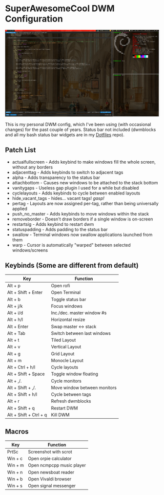 SuperAwesomeCool DWM Configuration
============================
![Image of my DWM build](img1.png)

This is my personal DWM config, which I've been using (with occasional changes) for the past couple of years. Status bar not included (dwmblocks and all my bash status bar widgets are in my [Dotfiles](https://github.com/techno-sorcery/Dotfiles) repo).

Patch List
---
- actualfullscreen - Adds keybind to make windows fill the whole screen, without any borders  
- adjacenttag - Adds keybinds to switch to adjacent tags
- alpha - Adds transparency to the status bar
- attachbottom - Causes new windows to be attached to the stack bottom
- vanitygaps - Useless gap plugin I used for a while but disabled
- cyclelayouts - Adds keybinds to cycle between enabled layouts
- hide_vacant_tags - hides... vacant tags! *gasp!*
- pertag - Layouts are now assigned per-tag, rather than being universally applied
- push_no_master - Adds keybinds to move windows within the stack
- removeborder - Doesn't draw borders if a single window is on-screen
- restartsig - Adds keybind to restart dwm
- statuspadding - Adds padding to the status bar
- swallow - Terminal windows now swallow applications launched from them
- warp - Cursor is automatically "warped" between selected windows/screens

Keybinds (Some are different from default)
---

 Key                        | Function 
 ---------------------------|--------------
 Alt + p                    | Open rofi       
 Alt + Shift + Enter        | Open Terminal
 Alt + b                    | Toggle status bar
 Alt + j/k                  | Focus windows
 Alt + i/d                  | Inc./dec. master window #s
 Alt + h/l                  | Horizontal resize
 Alt + Enter                | Swap master <-> stack
 Alt + Tab                  | Switch between last windows
 Alt + t                    | Tiled Layout
 Alt + v                    | Vertical Layout
 Alt + g                    | Grid Layout
 Alt + m                    | Monocle Layout
 Alt +  Ctrl + h/l          | Cycle layouts
 Alt + Shift + Space        | Toggle window floating
 Alt + ,/.                  | Cycle monitors
 Alt + Shift + ,/.          | Move window between monitors
 Alt + Shift + h/l          | Cycle between tags
 Alt + r                    | Refresh dwmblocks       
 Alt + Shift + q            | Restart DWM
 Alt + Shift + Ctrl + q     | Kill DWM

 Macros
 ---

 Key                        | Function 
 ---------------------------|--------------
PrtSc                       | Screenshot with scrot
Win + c                     | Open orpie calculator       
Win + m                     | Open ncmpcpp music player
Win + n                     | Open newsboat reader
Win + b                     | Open Vivaldi browser
Win + s                     | Open signal messenger

